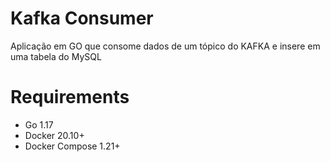 # Kafka Consumer

Aplicação em GO que consome dados de um tópico do KAFKA e insere em uma tabela do MySQL

# Requirements

- Go 1.17
- Docker 20.10+
- Docker Compose 1.21+
